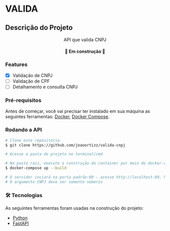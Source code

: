 # VALIDA
## Descrição do Projeto
<p align="center">API que valida CNPJ</p>

<h4 align="center"> 
🚧 Em construção 🚧
</h4>

### Features

- [x] Validação de CNPJ
- [ ] Validação de CPF
- [ ] Detalhamento e consulta CNPJ

### Pré-requisitos

Antes de começar, você vai precisar ter instalado em sua máquina as seguintes ferramentas:
[Docker](https://docs.docker.com/get-docker/), [Docker Compose](https://docs.docker.com/compose/install/).

### Rodando a API

```bash
# Clone este repositório
$ git clone https://github.com/joaoortizz/valida-cnpj

# Acesse a pasta do projeto no terminal/cmd

# Na pasta raiz, execute a construção do container por meio do docker-compose
$ docker-compose up --build

# O servidor inciará na porta padrão:80 - acesse http://localhost:80, http://localhost ou http://127.0.0.1
# O argumento CNPJ deve ser somente números
```

### 🛠 Tecnologias

As seguintes ferramentas foram usadas na construção do projeto:

- [Python](https://www.python.org/)
- [FastAPI](https://fastapi.tiangolo.com/)
